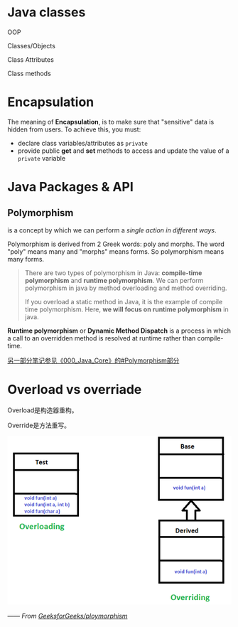 # Java classes

OOP

Classes/Objects

Class Attributes

Class methods

# Encapsulation

The meaning of **Encapsulation**, is to make sure that "sensitive" data is hidden from users. To achieve this, you must:

- declare class variables/attributes as `private`
- provide public **get** and **set** methods to access and update the value of a `private` variable

# Java Packages & API

## Polymorphism

is a concept by which we can perform a *single action in different ways*.

Polymorphism is derived from 2 Greek words: poly and morphs. The word "poly" means many and "morphs" means forms. So polymorphism means many forms.

> There are two types of polymorphism in Java: **compile-time polymorphism** and **runtime polymorphism**. We can perform polymorphism in java by method overloading and method overriding.
>
> If you overload a static method in Java, it is the example of compile time polymorphism. Here, **we will focus on runtime polymorphism** in java.

**Runtime polymorphism** or **Dynamic Method Dispatch** is a process in which a call to an overridden method is resolved at runtime rather than compile-time.

[另一部分笔记参见《000_Java_Core》的#Polymorphism部分](../blob/master/000_Java_Core.md)

# Overload vs overriade

Overload是构造器重构。

Override是方法重写。

![](imgs/OverridingVsOverloading.png)

*—— From [GeeksforGeeks/ploymorphism](https://www.geeksforgeeks.org/polymorphism-in-java/)*

